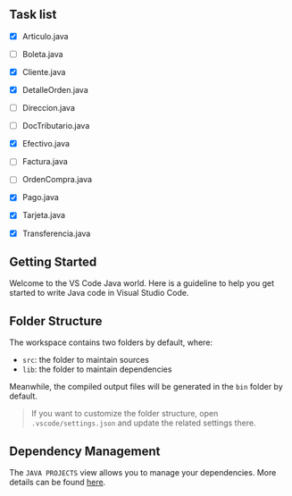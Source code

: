 ## Task list

- [x] Articulo.java
- [ ] Boleta.java
- [x] Cliente.java
- [x] DetalleOrden.java
- [ ] Direccion.java
- [ ] DocTributario.java
- [x] Efectivo.java
- [ ] Factura.java
- [ ] OrdenCompra.java
- [x] Pago.java
- [x] Tarjeta.java
- [x] Transferencia.java


## Getting Started

Welcome to the VS Code Java world. Here is a guideline to help you get started to write Java code in Visual Studio Code.

## Folder Structure

The workspace contains two folders by default, where:

- `src`: the folder to maintain sources
- `lib`: the folder to maintain dependencies

Meanwhile, the compiled output files will be generated in the `bin` folder by default.

> If you want to customize the folder structure, open `.vscode/settings.json` and update the related settings there.

## Dependency Management

The `JAVA PROJECTS` view allows you to manage your dependencies. More details can be found [here](https://github.com/microsoft/vscode-java-dependency#manage-dependencies).

